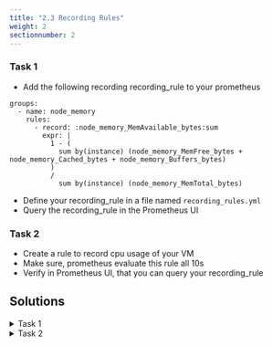 ```yaml
---
title: "2.3 Recording Rules"
weight: 2
sectionnumber: 2
---
```


### Task 1

* Add the following recording recording_rule to your prometheus

```
groups:
  - name: node_memory
    rules:
      - record: :node_memory_MemAvailable_bytes:sum
        expr: |
          1 - (
            sum by(instance) (node_memory_MemFree_bytes + node_memory_Cached_bytes + node_memory_Buffers_bytes)
          )
          /
            sum by(instance) (node_memory_MemTotal_bytes)
```

* Define your recording_rule in a file named `recording_rules.yml`
* Query the recording_rule in the Prometheus UI

### Task 2

* Create a rule to record cpu usage of your VM
* Make sure, prometheus evaluate this rule all 10s
* Verify in Prometheus UI, that you can query your recording_rule

## Solutions

<details><summary>Task 1</summary>

Add a reference for `recording_rules.yml` to your prometheus.yml

```
rule_files:
  - "recording_rules.yml"
```

Add recording rule
```
cat <<EOF > recording_rules.yml
groups:
  - name: node_memory
    rules:
      - record: :node_memory_MemAvailable_bytes:sum
        expr: |
          1 - (
            sum by(instance) (node_memory_MemFree_bytes + node_memory_Cached_bytes + node_memory_Buffers_bytes)
          )
          /
            sum by(instance) (node_memory_MemTotal_bytes)
EOF
```

Reload Prometheus
```
ps aux | grep prometheus
kill -HUP $ID
```

Use your recording_rule definition in the expression explorer.
<http://localhost:9090/graph?g0.range_input=1h&g0.expr=%3Anode_memory_MemAvailable_bytes%3Asum>

</details>


<details><summary>Task 2</summary>

Add the additional recording rule
```
cat recording_rules.yml
...
  - name: node_cpu
    interval: 10s
    rules:
      - record: instance:node_cpu_utilisation:rate5m
        expr: |
          100 - (
            avg by (instance) (rate(node_cpu_seconds_total{mode="idle"}[5m]))
            * 100
          )
```

Reload Prometheus
```
ps aux | grep prometheus
kill -HUP $ID
```

Use your recording_rule definition in the expression explorer.
<http://localhost:9090/graph?g0.expr=instance%3Anode_cpu_utilisation%3Arate5m>

</details>

